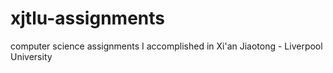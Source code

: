 # xjtlu-assignments
computer science assignments I accomplished in Xi'an Jiaotong - Liverpool University
